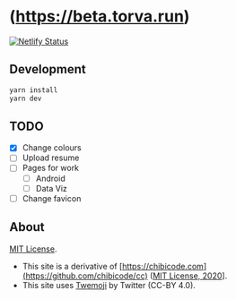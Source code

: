 # (https://beta.torva.run)

[![Netlify Status](https://api.netlify.com/api/v1/badges/706869b9-0649-4aed-88fa-f0fb749c8c40/deploy-status)](https://app.netlify.com/sites/torvarun-beta/deploys)

## Development

```bash
yarn install
yarn dev
```

## TODO

- [X] Change colours
- [ ] Upload resume
- [ ] Pages for work
  - [ ] Android
  - [ ] Data Viz
- [ ] Change favicon

## About

[MIT License](license-code.md).

- This site is a derivative of [https://chibicode.com](https://github.com/chibicode/cc) ([MIT License, 2020](https://github.com/chibicode/cc/blob/master/license-code.md)].
- This site uses [Twemoji](https://github.com/twitter/twemoji) by Twitter (CC-BY 4.0).
